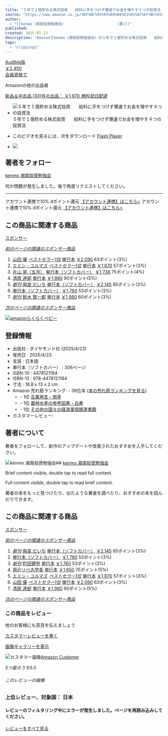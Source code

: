 ```yaml
---
title: "５年で１億貯める株式投資　　給料に手をつけず爆速でお金を増やす４つの投資法 | kenmo（湘南投資勉強会） |本 | 通販 | Amazon"
source: "https://www.amazon.co.jp/%EF%BC%95%E5%B9%B4%E3%81%A7%EF%BC%91%E5%84%84%E8%B2%AF%E3%82%81%E3%82%8B%E6%A0%AA%E5%BC%8F%E6%8A%95%E8%B3%87-%E7%B5%A6%E6%96%99%E3%81%AB%E6%89%8B%E3%82%92%E3%81%A4%E3%81%91%E3%81%9A%E7%88%86%E9%80%9F%E3%81%A7%E3%81%8A%E9%87%91%E3%82%92%E5%A2%97%E3%82%84%E3%81%99%EF%BC%94%E3%81%A4%E3%81%AE%E6%8A%95%E8%B3%87%E6%B3%95-kenmo%EF%BC%88%E6%B9%98%E5%8D%97%E6%8A%95%E8%B3%87%E5%8B%89%E5%BC%B7%E4%BC%9A%EF%BC%89/dp/4478121184/ref=pd_bxgy_d_sccl_1/356-1440426-0189660?pd_rd_w=IChUy&content-id=amzn1.sym.dee070b1-16ee-44ca-b1c2-031bd9c55b61&pf_rd_p=dee070b1-16ee-44ca-b1c2-031bd9c55b61&pf_rd_r=2DKNQ06FE2BTYHAKVJR3&pd_rd_wg=BirCO&pd_rd_r=5ebd4c80-b3eb-4a33-8a75-75ee806dc1bf&pd_rd_i=4478121184&psc=1"
author:
  - "[[kenmo（湘南投資勉強会）            			(著)]]"
published:
created: 2025-07-23
description: "Amazonでkenmo（湘南投資勉強会）の５年で１億貯める株式投資　　給料に手をつけず爆速でお金を増やす４つの投資法。アマゾンならポイント還元本が多数。kenmo（湘南投資勉強会）作品ほか、お急ぎ便対象商品は当日お届けも可能。また５年で１億貯める株式投資　　給料に手をつけず爆速でお金を増やす４つの投資法もアマゾン配送商品なら通常配送無料。"
tags:
  - "clippings"
---
```

[Audible版  
￥2,450  
会員資格で](https://www.amazon.co.jp/Audible-%EF%BC%95%E5%B9%B4%E3%81%A7%EF%BC%91%E5%84%84%E8%B2%AF%E3%82%81%E3%82%8B%E6%A0%AA%E5%BC%8F%E6%8A%95%E8%B3%87-%E7%B5%A6%E6%96%99%E3%81%AB%E6%89%8B%E3%82%92%E3%81%A4%E3%81%91%E3%81%9A%E7%88%86%E9%80%9F%E3%81%A7%E3%81%8A%E9%87%91%E3%82%92%E5%A2%97%E3%82%84%E3%81%99%EF%BC%94%E3%81%A4%E3%81%AE%E6%8A%95%E8%B3%87%E6%B3%95/dp/B0FBH9LWSK/ref=tmm_aud_swatch_0)

Amazonの他の出品者

[新品＆中古品 (30)件の出品： ￥1,870 *無料翌日配達*](https://www.amazon.co.jp/gp/offer-listing/4478121184/ref=dp_olp_ALL_mbc?ie=UTF8&condition=ALL)

- ![５年で１億貯める株式投資　　給料に手をつけず爆速でお金を増やす４つの投資法](https://m.media-amazon.com/images/I/81u5Yc2l2ZL._SY522_.jpg)
	５年で１億貯める株式投資　　給料に手をつけず爆速でお金を増やす４つの投資法
- このビデオを見るには、次をダウンロード [Flash Player](https://get.adobe.com/flashplayer)

- ![](https://m.media-amazon.com/images/I/61MK6W4AaXL._SX38_SY50_CR,0,0,38,50_.jpg)

## 著者をフォロー

[kenmo 湘南投資勉強会](https://www.amazon.co.jp/kenmo-%E6%B9%98%E5%8D%97%E6%8A%95%E8%B3%87%E5%8B%89%E5%BC%B7%E4%BC%9A/e/B0F6SZWGGQ/ref=aufs_dp_fta_an_dsk)

何か問題が発生しました。後で再度リクエストしてください。

---

アカウント連携で10% dポイント還元 [【アカウント連携】はこちら>](https://www.amazon.co.jp/b/?node=205738805051&ref=jp_d_bbrlp_dpbadge_alwo&source=dp_cxcw) アカウント連携で10% dポイント還元 [【アカウント連携】はこちら>](https://www.amazon.co.jp/b/?node=205738805051&ref=jp_d_bbrlp_dpbadge_alwo&source=dp_cxcw)

## この商品に関連する商品

[スポンサー](https://www.amazon.co.jp/%EF%BC%95%E5%B9%B4%E3%81%A7%EF%BC%91%E5%84%84%E8%B2%AF%E3%82%81%E3%82%8B%E6%A0%AA%E5%BC%8F%E6%8A%95%E8%B3%87-%E7%B5%A6%E6%96%99%E3%81%AB%E6%89%8B%E3%82%92%E3%81%A4%E3%81%91%E3%81%9A%E7%88%86%E9%80%9F%E3%81%A7%E3%81%8A%E9%87%91%E3%82%92%E5%A2%97%E3%82%84%E3%81%99%EF%BC%94%E3%81%A4%E3%81%AE%E6%8A%95%E8%B3%87%E6%B3%95-kenmo%EF%BC%88%E6%B9%98%E5%8D%97%E6%8A%95%E8%B3%87%E5%8B%89%E5%BC%B7%E4%BC%9A%EF%BC%89/dp/4478121184/ref=pd_bxgy_d_sccl_1/?pd_rd_w=IChUy&content-id=amzn1.sym.dee070b1-16ee-44ca-b1c2-031bd9c55b61&pf_rd_p=dee070b1-16ee-44ca-b1c2-031bd9c55b61&pf_rd_r=2DKNQ06FE2BTYHAKVJR3&pd_rd_wg=BirCO&pd_rd_r=5ebd4c80-b3eb-4a33-8a75-75ee806dc1bf&pd_rd_i=4478121184&psc=1#sp_detail_feedbackForm)

[*前のページの関連のスポンサー商品*](https://www.amazon.co.jp/%EF%BC%95%E5%B9%B4%E3%81%A7%EF%BC%91%E5%84%84%E8%B2%AF%E3%82%81%E3%82%8B%E6%A0%AA%E5%BC%8F%E6%8A%95%E8%B3%87-%E7%B5%A6%E6%96%99%E3%81%AB%E6%89%8B%E3%82%92%E3%81%A4%E3%81%91%E3%81%9A%E7%88%86%E9%80%9F%E3%81%A7%E3%81%8A%E9%87%91%E3%82%92%E5%A2%97%E3%82%84%E3%81%99%EF%BC%94%E3%81%A4%E3%81%AE%E6%8A%95%E8%B3%87%E6%B3%95-kenmo%EF%BC%88%E6%B9%98%E5%8D%97%E6%8A%95%E8%B3%87%E5%8B%89%E5%BC%B7%E4%BC%9A%EF%BC%89/dp/4478121184/ref=pd_bxgy_d_sccl_1/?pd_rd_w=IChUy&content-id=amzn1.sym.dee070b1-16ee-44ca-b1c2-031bd9c55b61&pf_rd_p=dee070b1-16ee-44ca-b1c2-031bd9c55b61&pf_rd_r=2DKNQ06FE2BTYHAKVJR3&pd_rd_wg=BirCO&pd_rd_r=5ebd4c80-b3eb-4a33-8a75-75ee806dc1bf&pd_rd_i=4478121184&psc=1#)

1. [山田 優](https://www.amazon.co.jp/sspa/click?ie=UTF8&spc=MToyMDgwNDk4OTEyODMxMzc3OjE3NTMyNzQ2NzQ6c3BfZGV0YWlsOjMwMDA5MDk4NjQzNjM2Mjo6Ojo&url=%2Fdp%2F4757442211%2Fref%3Dsspa_dk_detail_0%3Fpsc%3D1%26pd_rd_i%3D4757442211%26pd_rd_w%3D7JFG7%26content-id%3Damzn1.sym.f293be60-50b7-49bc-95e8-931faf86ed1e%26pf_rd_p%3Df293be60-50b7-49bc-95e8-931faf86ed1e%26pf_rd_r%3D80G0WZV252BQRJYGFXW8%26pd_rd_wg%3Dox9Js%26pd_rd_r%3Db7190e3c-b1fd-4e21-b9da-a6570694affb%26sp_csd%3Dd2lkZ2V0TmFtZT1zcF9kZXRhaWw)
	[*ベストセラー1位*](https://www.amazon.co.jp/sspa/click?ie=UTF8&spc=MToyMDgwNDk4OTEyODMxMzc3OjE3NTMyNzQ2NzQ6c3BfZGV0YWlsOjMwMDA5MDk4NjQzNjM2Mjo6Ojo&url=%2Fdp%2F4757442211%2Fref%3Dsspa_dk_detail_0%3Fpsc%3D1%26pd_rd_i%3D4757442211%26pd_rd_w%3D7JFG7%26content-id%3Damzn1.sym.f293be60-50b7-49bc-95e8-931faf86ed1e%26pf_rd_p%3Df293be60-50b7-49bc-95e8-931faf86ed1e%26pf_rd_r%3D80G0WZV252BQRJYGFXW8%26pd_rd_wg%3Dox9Js%26pd_rd_r%3Db7190e3c-b1fd-4e21-b9da-a6570694affb%26sp_csd%3Dd2lkZ2V0TmFtZT1zcF9kZXRhaWw)
	[単行本](https://www.amazon.co.jp/sspa/click?ie=UTF8&spc=MToyMDgwNDk4OTEyODMxMzc3OjE3NTMyNzQ2NzQ6c3BfZGV0YWlsOjMwMDA5MDk4NjQzNjM2Mjo6Ojo&url=%2Fdp%2F4757442211%2Fref%3Dsspa_dk_detail_0%3Fpsc%3D1%26pd_rd_i%3D4757442211%26pd_rd_w%3D7JFG7%26content-id%3Damzn1.sym.f293be60-50b7-49bc-95e8-931faf86ed1e%26pf_rd_p%3Df293be60-50b7-49bc-95e8-931faf86ed1e%26pf_rd_r%3D80G0WZV252BQRJYGFXW8%26pd_rd_wg%3Dox9Js%26pd_rd_r%3Db7190e3c-b1fd-4e21-b9da-a6570694affb%26sp_csd%3Dd2lkZ2V0TmFtZT1zcF9kZXRhaWw)
	[￥2,090](https://www.amazon.co.jp/sspa/click?ie=UTF8&spc=MToyMDgwNDk4OTEyODMxMzc3OjE3NTMyNzQ2NzQ6c3BfZGV0YWlsOjMwMDA5MDk4NjQzNjM2Mjo6Ojo&url=%2Fdp%2F4757442211%2Fref%3Dsspa_dk_detail_0%3Fpsc%3D1%26pd_rd_i%3D4757442211%26pd_rd_w%3D7JFG7%26content-id%3Damzn1.sym.f293be60-50b7-49bc-95e8-931faf86ed1e%26pf_rd_p%3Df293be60-50b7-49bc-95e8-931faf86ed1e%26pf_rd_r%3D80G0WZV252BQRJYGFXW8%26pd_rd_wg%3Dox9Js%26pd_rd_r%3Db7190e3c-b1fd-4e21-b9da-a6570694affb%26sp_csd%3Dd2lkZ2V0TmFtZT1zcF9kZXRhaWw)
	63ポイント(3%)
2. [エミン・ユルマズ](https://www.amazon.co.jp/sspa/click?ie=UTF8&spc=MToyMDgwNDk4OTEyODMxMzc3OjE3NTMyNzQ2NzQ6c3BfZGV0YWlsOjMwMDA3NjU5NDk1MDQ2Mjo6Ojo&url=%2Fdp%2F4492733760%2Fref%3Dsspa_dk_detail_1%3Fpsc%3D1%26pd_rd_i%3D4492733760%26pd_rd_w%3D7JFG7%26content-id%3Damzn1.sym.f293be60-50b7-49bc-95e8-931faf86ed1e%26pf_rd_p%3Df293be60-50b7-49bc-95e8-931faf86ed1e%26pf_rd_r%3D80G0WZV252BQRJYGFXW8%26pd_rd_wg%3Dox9Js%26pd_rd_r%3Db7190e3c-b1fd-4e21-b9da-a6570694affb%26sp_csd%3Dd2lkZ2V0TmFtZT1zcF9kZXRhaWw)
	[*ベストセラー1位*](https://www.amazon.co.jp/sspa/click?ie=UTF8&spc=MToyMDgwNDk4OTEyODMxMzc3OjE3NTMyNzQ2NzQ6c3BfZGV0YWlsOjMwMDA3NjU5NDk1MDQ2Mjo6Ojo&url=%2Fdp%2F4492733760%2Fref%3Dsspa_dk_detail_1%3Fpsc%3D1%26pd_rd_i%3D4492733760%26pd_rd_w%3D7JFG7%26content-id%3Damzn1.sym.f293be60-50b7-49bc-95e8-931faf86ed1e%26pf_rd_p%3Df293be60-50b7-49bc-95e8-931faf86ed1e%26pf_rd_r%3D80G0WZV252BQRJYGFXW8%26pd_rd_wg%3Dox9Js%26pd_rd_r%3Db7190e3c-b1fd-4e21-b9da-a6570694affb%26sp_csd%3Dd2lkZ2V0TmFtZT1zcF9kZXRhaWw)
	[単行本](https://www.amazon.co.jp/sspa/click?ie=UTF8&spc=MToyMDgwNDk4OTEyODMxMzc3OjE3NTMyNzQ2NzQ6c3BfZGV0YWlsOjMwMDA3NjU5NDk1MDQ2Mjo6Ojo&url=%2Fdp%2F4492733760%2Fref%3Dsspa_dk_detail_1%3Fpsc%3D1%26pd_rd_i%3D4492733760%26pd_rd_w%3D7JFG7%26content-id%3Damzn1.sym.f293be60-50b7-49bc-95e8-931faf86ed1e%26pf_rd_p%3Df293be60-50b7-49bc-95e8-931faf86ed1e%26pf_rd_r%3D80G0WZV252BQRJYGFXW8%26pd_rd_wg%3Dox9Js%26pd_rd_r%3Db7190e3c-b1fd-4e21-b9da-a6570694affb%26sp_csd%3Dd2lkZ2V0TmFtZT1zcF9kZXRhaWw)
	[￥1,870](https://www.amazon.co.jp/sspa/click?ie=UTF8&spc=MToyMDgwNDk4OTEyODMxMzc3OjE3NTMyNzQ2NzQ6c3BfZGV0YWlsOjMwMDA3NjU5NDk1MDQ2Mjo6Ojo&url=%2Fdp%2F4492733760%2Fref%3Dsspa_dk_detail_1%3Fpsc%3D1%26pd_rd_i%3D4492733760%26pd_rd_w%3D7JFG7%26content-id%3Damzn1.sym.f293be60-50b7-49bc-95e8-931faf86ed1e%26pf_rd_p%3Df293be60-50b7-49bc-95e8-931faf86ed1e%26pf_rd_r%3D80G0WZV252BQRJYGFXW8%26pd_rd_wg%3Dox9Js%26pd_rd_r%3Db7190e3c-b1fd-4e21-b9da-a6570694affb%26sp_csd%3Dd2lkZ2V0TmFtZT1zcF9kZXRhaWw)
	57ポイント(3%)
3. [片山 晃（五月）](https://www.amazon.co.jp/sspa/click?ie=UTF8&spc=MToyMDgwNDk4OTEyODMxMzc3OjE3NTMyNzQ2NzQ6c3BfZGV0YWlsOjMwMDAyMzM1NzA0NDY2Mjo6Ojo&url=%2Fdp%2F4295409219%2Fref%3Dsspa_dk_detail_2%3Fpsc%3D1%26pd_rd_i%3D4295409219%26pd_rd_w%3D7JFG7%26content-id%3Damzn1.sym.f293be60-50b7-49bc-95e8-931faf86ed1e%26pf_rd_p%3Df293be60-50b7-49bc-95e8-931faf86ed1e%26pf_rd_r%3D80G0WZV252BQRJYGFXW8%26pd_rd_wg%3Dox9Js%26pd_rd_r%3Db7190e3c-b1fd-4e21-b9da-a6570694affb%26sp_csd%3Dd2lkZ2V0TmFtZT1zcF9kZXRhaWw)
	[単行本（ソフトカバー）](https://www.amazon.co.jp/sspa/click?ie=UTF8&spc=MToyMDgwNDk4OTEyODMxMzc3OjE3NTMyNzQ2NzQ6c3BfZGV0YWlsOjMwMDAyMzM1NzA0NDY2Mjo6Ojo&url=%2Fdp%2F4295409219%2Fref%3Dsspa_dk_detail_2%3Fpsc%3D1%26pd_rd_i%3D4295409219%26pd_rd_w%3D7JFG7%26content-id%3Damzn1.sym.f293be60-50b7-49bc-95e8-931faf86ed1e%26pf_rd_p%3Df293be60-50b7-49bc-95e8-931faf86ed1e%26pf_rd_r%3D80G0WZV252BQRJYGFXW8%26pd_rd_wg%3Dox9Js%26pd_rd_r%3Db7190e3c-b1fd-4e21-b9da-a6570694affb%26sp_csd%3Dd2lkZ2V0TmFtZT1zcF9kZXRhaWw)
	[￥1,738](https://www.amazon.co.jp/sspa/click?ie=UTF8&spc=MToyMDgwNDk4OTEyODMxMzc3OjE3NTMyNzQ2NzQ6c3BfZGV0YWlsOjMwMDAyMzM1NzA0NDY2Mjo6Ojo&url=%2Fdp%2F4295409219%2Fref%3Dsspa_dk_detail_2%3Fpsc%3D1%26pd_rd_i%3D4295409219%26pd_rd_w%3D7JFG7%26content-id%3Damzn1.sym.f293be60-50b7-49bc-95e8-931faf86ed1e%26pf_rd_p%3Df293be60-50b7-49bc-95e8-931faf86ed1e%26pf_rd_r%3D80G0WZV252BQRJYGFXW8%26pd_rd_wg%3Dox9Js%26pd_rd_r%3Db7190e3c-b1fd-4e21-b9da-a6570694affb%26sp_csd%3Dd2lkZ2V0TmFtZT1zcF9kZXRhaWw)
	75ポイント(4%)
4. [清原 達郎](https://www.amazon.co.jp/sspa/click?ie=UTF8&spc=MToyMDgwNDk4OTEyODMxMzc3OjE3NTMyNzQ2NzQ6c3BfZGV0YWlsOjMwMDEwNDc3NzEyODg2Mjo6Ojo&url=%2Fdp%2F4065350352%2Fref%3Dsspa_dk_detail_3%3Fpsc%3D1%26pd_rd_i%3D4065350352%26pd_rd_w%3D7JFG7%26content-id%3Damzn1.sym.f293be60-50b7-49bc-95e8-931faf86ed1e%26pf_rd_p%3Df293be60-50b7-49bc-95e8-931faf86ed1e%26pf_rd_r%3D80G0WZV252BQRJYGFXW8%26pd_rd_wg%3Dox9Js%26pd_rd_r%3Db7190e3c-b1fd-4e21-b9da-a6570694affb%26sp_csd%3Dd2lkZ2V0TmFtZT1zcF9kZXRhaWw)
	[単行本](https://www.amazon.co.jp/sspa/click?ie=UTF8&spc=MToyMDgwNDk4OTEyODMxMzc3OjE3NTMyNzQ2NzQ6c3BfZGV0YWlsOjMwMDEwNDc3NzEyODg2Mjo6Ojo&url=%2Fdp%2F4065350352%2Fref%3Dsspa_dk_detail_3%3Fpsc%3D1%26pd_rd_i%3D4065350352%26pd_rd_w%3D7JFG7%26content-id%3Damzn1.sym.f293be60-50b7-49bc-95e8-931faf86ed1e%26pf_rd_p%3Df293be60-50b7-49bc-95e8-931faf86ed1e%26pf_rd_r%3D80G0WZV252BQRJYGFXW8%26pd_rd_wg%3Dox9Js%26pd_rd_r%3Db7190e3c-b1fd-4e21-b9da-a6570694affb%26sp_csd%3Dd2lkZ2V0TmFtZT1zcF9kZXRhaWw)
	[￥1,980](https://www.amazon.co.jp/sspa/click?ie=UTF8&spc=MToyMDgwNDk4OTEyODMxMzc3OjE3NTMyNzQ2NzQ6c3BfZGV0YWlsOjMwMDEwNDc3NzEyODg2Mjo6Ojo&url=%2Fdp%2F4065350352%2Fref%3Dsspa_dk_detail_3%3Fpsc%3D1%26pd_rd_i%3D4065350352%26pd_rd_w%3D7JFG7%26content-id%3Damzn1.sym.f293be60-50b7-49bc-95e8-931faf86ed1e%26pf_rd_p%3Df293be60-50b7-49bc-95e8-931faf86ed1e%26pf_rd_r%3D80G0WZV252BQRJYGFXW8%26pd_rd_wg%3Dox9Js%26pd_rd_r%3Db7190e3c-b1fd-4e21-b9da-a6570694affb%26sp_csd%3Dd2lkZ2V0TmFtZT1zcF9kZXRhaWw)
	90ポイント(5%)
5. [*新刊*](https://www.amazon.co.jp/sspa/click?ie=UTF8&spc=MToyMDgwNDk4OTEyODMxMzc3OjE3NTMyNzQ2NzQ6c3BfZGV0YWlsOjMwMDExMDEzODg4NzQ2Mjo6Ojo&url=%2Fdp%2F4756924034%2Fref%3Dsspa_dk_detail_4%3Fpsc%3D1%26pd_rd_i%3D4756924034%26pd_rd_w%3D7JFG7%26content-id%3Damzn1.sym.f293be60-50b7-49bc-95e8-931faf86ed1e%26pf_rd_p%3Df293be60-50b7-49bc-95e8-931faf86ed1e%26pf_rd_r%3D80G0WZV252BQRJYGFXW8%26pd_rd_wg%3Dox9Js%26pd_rd_r%3Db7190e3c-b1fd-4e21-b9da-a6570694affb%26sp_csd%3Dd2lkZ2V0TmFtZT1zcF9kZXRhaWw)
	[與良 だいち](https://www.amazon.co.jp/sspa/click?ie=UTF8&spc=MToyMDgwNDk4OTEyODMxMzc3OjE3NTMyNzQ2NzQ6c3BfZGV0YWlsOjMwMDExMDEzODg4NzQ2Mjo6Ojo&url=%2Fdp%2F4756924034%2Fref%3Dsspa_dk_detail_4%3Fpsc%3D1%26pd_rd_i%3D4756924034%26pd_rd_w%3D7JFG7%26content-id%3Damzn1.sym.f293be60-50b7-49bc-95e8-931faf86ed1e%26pf_rd_p%3Df293be60-50b7-49bc-95e8-931faf86ed1e%26pf_rd_r%3D80G0WZV252BQRJYGFXW8%26pd_rd_wg%3Dox9Js%26pd_rd_r%3Db7190e3c-b1fd-4e21-b9da-a6570694affb%26sp_csd%3Dd2lkZ2V0TmFtZT1zcF9kZXRhaWw)
	[単行本（ソフトカバー）](https://www.amazon.co.jp/sspa/click?ie=UTF8&spc=MToyMDgwNDk4OTEyODMxMzc3OjE3NTMyNzQ2NzQ6c3BfZGV0YWlsOjMwMDExMDEzODg4NzQ2Mjo6Ojo&url=%2Fdp%2F4756924034%2Fref%3Dsspa_dk_detail_4%3Fpsc%3D1%26pd_rd_i%3D4756924034%26pd_rd_w%3D7JFG7%26content-id%3Damzn1.sym.f293be60-50b7-49bc-95e8-931faf86ed1e%26pf_rd_p%3Df293be60-50b7-49bc-95e8-931faf86ed1e%26pf_rd_r%3D80G0WZV252BQRJYGFXW8%26pd_rd_wg%3Dox9Js%26pd_rd_r%3Db7190e3c-b1fd-4e21-b9da-a6570694affb%26sp_csd%3Dd2lkZ2V0TmFtZT1zcF9kZXRhaWw)
	[￥2,145](https://www.amazon.co.jp/sspa/click?ie=UTF8&spc=MToyMDgwNDk4OTEyODMxMzc3OjE3NTMyNzQ2NzQ6c3BfZGV0YWlsOjMwMDExMDEzODg4NzQ2Mjo6Ojo&url=%2Fdp%2F4756924034%2Fref%3Dsspa_dk_detail_4%3Fpsc%3D1%26pd_rd_i%3D4756924034%26pd_rd_w%3D7JFG7%26content-id%3Damzn1.sym.f293be60-50b7-49bc-95e8-931faf86ed1e%26pf_rd_p%3Df293be60-50b7-49bc-95e8-931faf86ed1e%26pf_rd_r%3D80G0WZV252BQRJYGFXW8%26pd_rd_wg%3Dox9Js%26pd_rd_r%3Db7190e3c-b1fd-4e21-b9da-a6570694affb%26sp_csd%3Dd2lkZ2V0TmFtZT1zcF9kZXRhaWw)
	65ポイント(3%)
6. [単行本（ソフトカバー）](https://www.amazon.co.jp/sspa/click?ie=UTF8&spc=MToyMDgwNDk4OTEyODMxMzc3OjE3NTMyNzQ2NzQ6c3BfZGV0YWlsOjMwMDA2NTU5NDA1ODI2Mjo6Ojo&url=%2Fdp%2F4479798102%2Fref%3Dsspa_dk_detail_5%3Fpsc%3D1%26pd_rd_i%3D4479798102%26pd_rd_w%3D7JFG7%26content-id%3Damzn1.sym.f293be60-50b7-49bc-95e8-931faf86ed1e%26pf_rd_p%3Df293be60-50b7-49bc-95e8-931faf86ed1e%26pf_rd_r%3D80G0WZV252BQRJYGFXW8%26pd_rd_wg%3Dox9Js%26pd_rd_r%3Db7190e3c-b1fd-4e21-b9da-a6570694affb%26sp_csd%3Dd2lkZ2V0TmFtZT1zcF9kZXRhaWw)
	[￥1,760](https://www.amazon.co.jp/sspa/click?ie=UTF8&spc=MToyMDgwNDk4OTEyODMxMzc3OjE3NTMyNzQ2NzQ6c3BfZGV0YWlsOjMwMDA2NTU5NDA1ODI2Mjo6Ojo&url=%2Fdp%2F4479798102%2Fref%3Dsspa_dk_detail_5%3Fpsc%3D1%26pd_rd_i%3D4479798102%26pd_rd_w%3D7JFG7%26content-id%3Damzn1.sym.f293be60-50b7-49bc-95e8-931faf86ed1e%26pf_rd_p%3Df293be60-50b7-49bc-95e8-931faf86ed1e%26pf_rd_r%3D80G0WZV252BQRJYGFXW8%26pd_rd_wg%3Dox9Js%26pd_rd_r%3Db7190e3c-b1fd-4e21-b9da-a6570694affb%26sp_csd%3Dd2lkZ2V0TmFtZT1zcF9kZXRhaWw)
	53ポイント(3%)
7. [*新刊*](https://www.amazon.co.jp/sspa/click?ie=UTF8&spc=MToyMDgwNDk4OTEyODMxMzc3OjE3NTMyNzQ2NzQ6c3BfZGV0YWlsOjMwMDEwMTY0NzEyMzg2Mjo6Ojo&url=%2Fdp%2F4023324531%2Fref%3Dsspa_dk_detail_6%3Fpsc%3D1%26pd_rd_i%3D4023324531%26pd_rd_w%3D7JFG7%26content-id%3Damzn1.sym.f293be60-50b7-49bc-95e8-931faf86ed1e%26pf_rd_p%3Df293be60-50b7-49bc-95e8-931faf86ed1e%26pf_rd_r%3D80G0WZV252BQRJYGFXW8%26pd_rd_wg%3Dox9Js%26pd_rd_r%3Db7190e3c-b1fd-4e21-b9da-a6570694affb%26sp_csd%3Dd2lkZ2V0TmFtZT1zcF9kZXRhaWw)
	[鈴木 賢一郎](https://www.amazon.co.jp/sspa/click?ie=UTF8&spc=MToyMDgwNDk4OTEyODMxMzc3OjE3NTMyNzQ2NzQ6c3BfZGV0YWlsOjMwMDEwMTY0NzEyMzg2Mjo6Ojo&url=%2Fdp%2F4023324531%2Fref%3Dsspa_dk_detail_6%3Fpsc%3D1%26pd_rd_i%3D4023324531%26pd_rd_w%3D7JFG7%26content-id%3Damzn1.sym.f293be60-50b7-49bc-95e8-931faf86ed1e%26pf_rd_p%3Df293be60-50b7-49bc-95e8-931faf86ed1e%26pf_rd_r%3D80G0WZV252BQRJYGFXW8%26pd_rd_wg%3Dox9Js%26pd_rd_r%3Db7190e3c-b1fd-4e21-b9da-a6570694affb%26sp_csd%3Dd2lkZ2V0TmFtZT1zcF9kZXRhaWw)
	[単行本](https://www.amazon.co.jp/sspa/click?ie=UTF8&spc=MToyMDgwNDk4OTEyODMxMzc3OjE3NTMyNzQ2NzQ6c3BfZGV0YWlsOjMwMDEwMTY0NzEyMzg2Mjo6Ojo&url=%2Fdp%2F4023324531%2Fref%3Dsspa_dk_detail_6%3Fpsc%3D1%26pd_rd_i%3D4023324531%26pd_rd_w%3D7JFG7%26content-id%3Damzn1.sym.f293be60-50b7-49bc-95e8-931faf86ed1e%26pf_rd_p%3Df293be60-50b7-49bc-95e8-931faf86ed1e%26pf_rd_r%3D80G0WZV252BQRJYGFXW8%26pd_rd_wg%3Dox9Js%26pd_rd_r%3Db7190e3c-b1fd-4e21-b9da-a6570694affb%26sp_csd%3Dd2lkZ2V0TmFtZT1zcF9kZXRhaWw)
	[￥1,980](https://www.amazon.co.jp/sspa/click?ie=UTF8&spc=MToyMDgwNDk4OTEyODMxMzc3OjE3NTMyNzQ2NzQ6c3BfZGV0YWlsOjMwMDEwMTY0NzEyMzg2Mjo6Ojo&url=%2Fdp%2F4023324531%2Fref%3Dsspa_dk_detail_6%3Fpsc%3D1%26pd_rd_i%3D4023324531%26pd_rd_w%3D7JFG7%26content-id%3Damzn1.sym.f293be60-50b7-49bc-95e8-931faf86ed1e%26pf_rd_p%3Df293be60-50b7-49bc-95e8-931faf86ed1e%26pf_rd_r%3D80G0WZV252BQRJYGFXW8%26pd_rd_wg%3Dox9Js%26pd_rd_r%3Db7190e3c-b1fd-4e21-b9da-a6570694affb%26sp_csd%3Dd2lkZ2V0TmFtZT1zcF9kZXRhaWw)
	60ポイント(3%)

[*次のページの関連のスポンサー商品*](https://www.amazon.co.jp/%EF%BC%95%E5%B9%B4%E3%81%A7%EF%BC%91%E5%84%84%E8%B2%AF%E3%82%81%E3%82%8B%E6%A0%AA%E5%BC%8F%E6%8A%95%E8%B3%87-%E7%B5%A6%E6%96%99%E3%81%AB%E6%89%8B%E3%82%92%E3%81%A4%E3%81%91%E3%81%9A%E7%88%86%E9%80%9F%E3%81%A7%E3%81%8A%E9%87%91%E3%82%92%E5%A2%97%E3%82%84%E3%81%99%EF%BC%94%E3%81%A4%E3%81%AE%E6%8A%95%E8%B3%87%E6%B3%95-kenmo%EF%BC%88%E6%B9%98%E5%8D%97%E6%8A%95%E8%B3%87%E5%8B%89%E5%BC%B7%E4%BC%9A%EF%BC%89/dp/4478121184/ref=pd_bxgy_d_sccl_1/?pd_rd_w=IChUy&content-id=amzn1.sym.dee070b1-16ee-44ca-b1c2-031bd9c55b61&pf_rd_p=dee070b1-16ee-44ca-b1c2-031bd9c55b61&pf_rd_r=2DKNQ06FE2BTYHAKVJR3&pd_rd_wg=BirCO&pd_rd_r=5ebd4c80-b3eb-4a33-8a75-75ee806dc1bf&pd_rd_i=4478121184&psc=1#)

[![amazonらくらくベビー](https://m.media-amazon.com/images/G/09/baby/registry/XCM_Manual_ORIGIN_1579536_3154432_5623350_1300x90_2X_ja_JP.jpg)](https://www.amazon.co.jp/baby-reg/?_encoding=UTF8&ref_=cct_cg_brdpacq_1a1&pf_rd_p=72bb0a8e-b107-428a-88bd-b8146910793e&pf_rd_r=80G0WZV252BQRJYGFXW8)

## 登録情報

- 出版社 : ダイヤモンド社 (2025/4/23)
- 発売日 : 2025/4/23
- 言語 : 日本語
- 単行本（ソフトカバー） : 306ページ
- ISBN-10 : 4478121184
- ISBN-13 : 978-4478121184
- 寸法 : 18.8 x 13 x 2 cm
- Amazon 売れ筋ランキング: \- 38位本 ([本の売れ筋ランキングを見る](https://www.amazon.co.jp/gp/bestsellers/books/ref=pd_zg_ts_books))
	- \- 1位 [企業再生・倒産](https://www.amazon.co.jp/gp/bestsellers/books/1115276/ref=pd_zg_hrsr_books)
	- \- 1位 [農林水産の参考図書・白書](https://www.amazon.co.jp/gp/bestsellers/books/505308/ref=pd_zg_hrsr_books)
	- \- 1位 [その他の国々の経済事情関連書籍](https://www.amazon.co.jp/gp/bestsellers/books/505234/ref=pd_zg_hrsr_books)
- カスタマーレビュー:

## 著者について

著者をフォローして、新作のアップデートや改善されたおすすめを入手してください。

![kenmo 湘南投資勉強会](https://m.media-amazon.com/images/I/01Kv-W2ysOL._SY600_.png)## [kenmo 湘南投資勉強会](https://www.amazon.co.jp/kenmo-%E6%B9%98%E5%8D%97%E6%8A%95%E8%B3%87%E5%8B%89%E5%BC%B7%E4%BC%9A/e/B0F6SZWGGQ/ref=aufs_dp_mata_dsk)

Brief content visible, double tap to read full content.

Full content visible, double tap to read brief content.

著者の本をもっと見つけたり、似たような著者を調べたり、おすすめの本を読んだりできます。

## この商品に関連する商品

[スポンサー](https://www.amazon.co.jp/%EF%BC%95%E5%B9%B4%E3%81%A7%EF%BC%91%E5%84%84%E8%B2%AF%E3%82%81%E3%82%8B%E6%A0%AA%E5%BC%8F%E6%8A%95%E8%B3%87-%E7%B5%A6%E6%96%99%E3%81%AB%E6%89%8B%E3%82%92%E3%81%A4%E3%81%91%E3%81%9A%E7%88%86%E9%80%9F%E3%81%A7%E3%81%8A%E9%87%91%E3%82%92%E5%A2%97%E3%82%84%E3%81%99%EF%BC%94%E3%81%A4%E3%81%AE%E6%8A%95%E8%B3%87%E6%B3%95-kenmo%EF%BC%88%E6%B9%98%E5%8D%97%E6%8A%95%E8%B3%87%E5%8B%89%E5%BC%B7%E4%BC%9A%EF%BC%89/dp/4478121184/ref=pd_bxgy_d_sccl_1/?pd_rd_w=IChUy&content-id=amzn1.sym.dee070b1-16ee-44ca-b1c2-031bd9c55b61&pf_rd_p=dee070b1-16ee-44ca-b1c2-031bd9c55b61&pf_rd_r=2DKNQ06FE2BTYHAKVJR3&pd_rd_wg=BirCO&pd_rd_r=5ebd4c80-b3eb-4a33-8a75-75ee806dc1bf&pd_rd_i=4478121184&psc=1#sp_detail2_feedbackForm)

[*前のページの関連のスポンサー商品*](https://www.amazon.co.jp/%EF%BC%95%E5%B9%B4%E3%81%A7%EF%BC%91%E5%84%84%E8%B2%AF%E3%82%81%E3%82%8B%E6%A0%AA%E5%BC%8F%E6%8A%95%E8%B3%87-%E7%B5%A6%E6%96%99%E3%81%AB%E6%89%8B%E3%82%92%E3%81%A4%E3%81%91%E3%81%9A%E7%88%86%E9%80%9F%E3%81%A7%E3%81%8A%E9%87%91%E3%82%92%E5%A2%97%E3%82%84%E3%81%99%EF%BC%94%E3%81%A4%E3%81%AE%E6%8A%95%E8%B3%87%E6%B3%95-kenmo%EF%BC%88%E6%B9%98%E5%8D%97%E6%8A%95%E8%B3%87%E5%8B%89%E5%BC%B7%E4%BC%9A%EF%BC%89/dp/4478121184/ref=pd_bxgy_d_sccl_1/?pd_rd_w=IChUy&content-id=amzn1.sym.dee070b1-16ee-44ca-b1c2-031bd9c55b61&pf_rd_p=dee070b1-16ee-44ca-b1c2-031bd9c55b61&pf_rd_r=2DKNQ06FE2BTYHAKVJR3&pd_rd_wg=BirCO&pd_rd_r=5ebd4c80-b3eb-4a33-8a75-75ee806dc1bf&pd_rd_i=4478121184&psc=1#)

1. [*新刊*](https://www.amazon.co.jp/sspa/click?ie=UTF8&spc=MToyNzczNTIwMDUyOTczMTkxOjE3NTMyNzQ2NzQ6c3BfZGV0YWlsMjozMDAxMTAxMzg4ODc0NjI6Ojo6&url=%2Fdp%2F4756924034%2Fref%3Dsspa_dk_detail_0%3Fpsc%3D1%26pd_rd_i%3D4756924034%26pd_rd_w%3DiC5TI%26content-id%3Damzn1.sym.4519c587-1a66-4b67-a87f-559231103a05%26pf_rd_p%3D4519c587-1a66-4b67-a87f-559231103a05%26pf_rd_r%3D80G0WZV252BQRJYGFXW8%26pd_rd_wg%3Dox9Js%26pd_rd_r%3Db7190e3c-b1fd-4e21-b9da-a6570694affb%26sp_csd%3Dd2lkZ2V0TmFtZT1zcF9kZXRhaWwy)
	[與良 だいち](https://www.amazon.co.jp/sspa/click?ie=UTF8&spc=MToyNzczNTIwMDUyOTczMTkxOjE3NTMyNzQ2NzQ6c3BfZGV0YWlsMjozMDAxMTAxMzg4ODc0NjI6Ojo6&url=%2Fdp%2F4756924034%2Fref%3Dsspa_dk_detail_0%3Fpsc%3D1%26pd_rd_i%3D4756924034%26pd_rd_w%3DiC5TI%26content-id%3Damzn1.sym.4519c587-1a66-4b67-a87f-559231103a05%26pf_rd_p%3D4519c587-1a66-4b67-a87f-559231103a05%26pf_rd_r%3D80G0WZV252BQRJYGFXW8%26pd_rd_wg%3Dox9Js%26pd_rd_r%3Db7190e3c-b1fd-4e21-b9da-a6570694affb%26sp_csd%3Dd2lkZ2V0TmFtZT1zcF9kZXRhaWwy)
	[単行本（ソフトカバー）](https://www.amazon.co.jp/sspa/click?ie=UTF8&spc=MToyNzczNTIwMDUyOTczMTkxOjE3NTMyNzQ2NzQ6c3BfZGV0YWlsMjozMDAxMTAxMzg4ODc0NjI6Ojo6&url=%2Fdp%2F4756924034%2Fref%3Dsspa_dk_detail_0%3Fpsc%3D1%26pd_rd_i%3D4756924034%26pd_rd_w%3DiC5TI%26content-id%3Damzn1.sym.4519c587-1a66-4b67-a87f-559231103a05%26pf_rd_p%3D4519c587-1a66-4b67-a87f-559231103a05%26pf_rd_r%3D80G0WZV252BQRJYGFXW8%26pd_rd_wg%3Dox9Js%26pd_rd_r%3Db7190e3c-b1fd-4e21-b9da-a6570694affb%26sp_csd%3Dd2lkZ2V0TmFtZT1zcF9kZXRhaWwy)
	[￥2,145](https://www.amazon.co.jp/sspa/click?ie=UTF8&spc=MToyNzczNTIwMDUyOTczMTkxOjE3NTMyNzQ2NzQ6c3BfZGV0YWlsMjozMDAxMTAxMzg4ODc0NjI6Ojo6&url=%2Fdp%2F4756924034%2Fref%3Dsspa_dk_detail_0%3Fpsc%3D1%26pd_rd_i%3D4756924034%26pd_rd_w%3DiC5TI%26content-id%3Damzn1.sym.4519c587-1a66-4b67-a87f-559231103a05%26pf_rd_p%3D4519c587-1a66-4b67-a87f-559231103a05%26pf_rd_r%3D80G0WZV252BQRJYGFXW8%26pd_rd_wg%3Dox9Js%26pd_rd_r%3Db7190e3c-b1fd-4e21-b9da-a6570694affb%26sp_csd%3Dd2lkZ2V0TmFtZT1zcF9kZXRhaWwy)
	65ポイント(3%)
2. [単行本（ソフトカバー）](https://www.amazon.co.jp/sspa/click?ie=UTF8&spc=MToyNzczNTIwMDUyOTczMTkxOjE3NTMyNzQ2NzQ6c3BfZGV0YWlsMjozMDAwNjU1OTQwNTgyNjI6Ojo6&url=%2Fdp%2F4479798102%2Fref%3Dsspa_dk_detail_1%3Fpsc%3D1%26pd_rd_i%3D4479798102%26pd_rd_w%3DiC5TI%26content-id%3Damzn1.sym.4519c587-1a66-4b67-a87f-559231103a05%26pf_rd_p%3D4519c587-1a66-4b67-a87f-559231103a05%26pf_rd_r%3D80G0WZV252BQRJYGFXW8%26pd_rd_wg%3Dox9Js%26pd_rd_r%3Db7190e3c-b1fd-4e21-b9da-a6570694affb%26sp_csd%3Dd2lkZ2V0TmFtZT1zcF9kZXRhaWwy)
	[￥1,760](https://www.amazon.co.jp/sspa/click?ie=UTF8&spc=MToyNzczNTIwMDUyOTczMTkxOjE3NTMyNzQ2NzQ6c3BfZGV0YWlsMjozMDAwNjU1OTQwNTgyNjI6Ojo6&url=%2Fdp%2F4479798102%2Fref%3Dsspa_dk_detail_1%3Fpsc%3D1%26pd_rd_i%3D4479798102%26pd_rd_w%3DiC5TI%26content-id%3Damzn1.sym.4519c587-1a66-4b67-a87f-559231103a05%26pf_rd_p%3D4519c587-1a66-4b67-a87f-559231103a05%26pf_rd_r%3D80G0WZV252BQRJYGFXW8%26pd_rd_wg%3Dox9Js%26pd_rd_r%3Db7190e3c-b1fd-4e21-b9da-a6570694affb%26sp_csd%3Dd2lkZ2V0TmFtZT1zcF9kZXRhaWwy)
	53ポイント(3%)
3. [*新刊*](https://www.amazon.co.jp/sspa/click?ie=UTF8&spc=MToyNzczNTIwMDUyOTczMTkxOjE3NTMyNzQ2NzQ6c3BfZGV0YWlsMjozMDAwOTIwNTQ0MjM1NjI6Ojo6&url=%2Fdp%2F4827215065%2Fref%3Dsspa_dk_detail_2%3Fpsc%3D1%26pd_rd_i%3D4827215065%26pd_rd_w%3DiC5TI%26content-id%3Damzn1.sym.4519c587-1a66-4b67-a87f-559231103a05%26pf_rd_p%3D4519c587-1a66-4b67-a87f-559231103a05%26pf_rd_r%3D80G0WZV252BQRJYGFXW8%26pd_rd_wg%3Dox9Js%26pd_rd_r%3Db7190e3c-b1fd-4e21-b9da-a6570694affb%26sp_csd%3Dd2lkZ2V0TmFtZT1zcF9kZXRhaWwy)
	[町田健登](https://www.amazon.co.jp/sspa/click?ie=UTF8&spc=MToyNzczNTIwMDUyOTczMTkxOjE3NTMyNzQ2NzQ6c3BfZGV0YWlsMjozMDAwOTIwNTQ0MjM1NjI6Ojo6&url=%2Fdp%2F4827215065%2Fref%3Dsspa_dk_detail_2%3Fpsc%3D1%26pd_rd_i%3D4827215065%26pd_rd_w%3DiC5TI%26content-id%3Damzn1.sym.4519c587-1a66-4b67-a87f-559231103a05%26pf_rd_p%3D4519c587-1a66-4b67-a87f-559231103a05%26pf_rd_r%3D80G0WZV252BQRJYGFXW8%26pd_rd_wg%3Dox9Js%26pd_rd_r%3Db7190e3c-b1fd-4e21-b9da-a6570694affb%26sp_csd%3Dd2lkZ2V0TmFtZT1zcF9kZXRhaWwy)
	[単行本](https://www.amazon.co.jp/sspa/click?ie=UTF8&spc=MToyNzczNTIwMDUyOTczMTkxOjE3NTMyNzQ2NzQ6c3BfZGV0YWlsMjozMDAwOTIwNTQ0MjM1NjI6Ojo6&url=%2Fdp%2F4827215065%2Fref%3Dsspa_dk_detail_2%3Fpsc%3D1%26pd_rd_i%3D4827215065%26pd_rd_w%3DiC5TI%26content-id%3Damzn1.sym.4519c587-1a66-4b67-a87f-559231103a05%26pf_rd_p%3D4519c587-1a66-4b67-a87f-559231103a05%26pf_rd_r%3D80G0WZV252BQRJYGFXW8%26pd_rd_wg%3Dox9Js%26pd_rd_r%3Db7190e3c-b1fd-4e21-b9da-a6570694affb%26sp_csd%3Dd2lkZ2V0TmFtZT1zcF9kZXRhaWwy)
	[￥1,760](https://www.amazon.co.jp/sspa/click?ie=UTF8&spc=MToyNzczNTIwMDUyOTczMTkxOjE3NTMyNzQ2NzQ6c3BfZGV0YWlsMjozMDAwOTIwNTQ0MjM1NjI6Ojo6&url=%2Fdp%2F4827215065%2Fref%3Dsspa_dk_detail_2%3Fpsc%3D1%26pd_rd_i%3D4827215065%26pd_rd_w%3DiC5TI%26content-id%3Damzn1.sym.4519c587-1a66-4b67-a87f-559231103a05%26pf_rd_p%3D4519c587-1a66-4b67-a87f-559231103a05%26pf_rd_r%3D80G0WZV252BQRJYGFXW8%26pd_rd_wg%3Dox9Js%26pd_rd_r%3Db7190e3c-b1fd-4e21-b9da-a6570694affb%26sp_csd%3Dd2lkZ2V0TmFtZT1zcF9kZXRhaWwy)
	53ポイント(3%)
4. [両＠リベ大学長](https://www.amazon.co.jp/sspa/click?ie=UTF8&spc=MToyNzczNTIwMDUyOTczMTkxOjE3NTMyNzQ2NzQ6c3BfZGV0YWlsMjozMDAwOTM3OTUxNjY0NjI6Ojo6&url=%2Fdp%2F4023323780%2Fref%3Dsspa_dk_detail_3%3Fpsc%3D1%26pd_rd_i%3D4023323780%26pd_rd_w%3DiC5TI%26content-id%3Damzn1.sym.4519c587-1a66-4b67-a87f-559231103a05%26pf_rd_p%3D4519c587-1a66-4b67-a87f-559231103a05%26pf_rd_r%3D80G0WZV252BQRJYGFXW8%26pd_rd_wg%3Dox9Js%26pd_rd_r%3Db7190e3c-b1fd-4e21-b9da-a6570694affb%26sp_csd%3Dd2lkZ2V0TmFtZT1zcF9kZXRhaWwy)
	[単行本](https://www.amazon.co.jp/sspa/click?ie=UTF8&spc=MToyNzczNTIwMDUyOTczMTkxOjE3NTMyNzQ2NzQ6c3BfZGV0YWlsMjozMDAwOTM3OTUxNjY0NjI6Ojo6&url=%2Fdp%2F4023323780%2Fref%3Dsspa_dk_detail_3%3Fpsc%3D1%26pd_rd_i%3D4023323780%26pd_rd_w%3DiC5TI%26content-id%3Damzn1.sym.4519c587-1a66-4b67-a87f-559231103a05%26pf_rd_p%3D4519c587-1a66-4b67-a87f-559231103a05%26pf_rd_r%3D80G0WZV252BQRJYGFXW8%26pd_rd_wg%3Dox9Js%26pd_rd_r%3Db7190e3c-b1fd-4e21-b9da-a6570694affb%26sp_csd%3Dd2lkZ2V0TmFtZT1zcF9kZXRhaWwy)
	[￥1,650](https://www.amazon.co.jp/sspa/click?ie=UTF8&spc=MToyNzczNTIwMDUyOTczMTkxOjE3NTMyNzQ2NzQ6c3BfZGV0YWlsMjozMDAwOTM3OTUxNjY0NjI6Ojo6&url=%2Fdp%2F4023323780%2Fref%3Dsspa_dk_detail_3%3Fpsc%3D1%26pd_rd_i%3D4023323780%26pd_rd_w%3DiC5TI%26content-id%3Damzn1.sym.4519c587-1a66-4b67-a87f-559231103a05%26pf_rd_p%3D4519c587-1a66-4b67-a87f-559231103a05%26pf_rd_r%3D80G0WZV252BQRJYGFXW8%26pd_rd_wg%3Dox9Js%26pd_rd_r%3Db7190e3c-b1fd-4e21-b9da-a6570694affb%26sp_csd%3Dd2lkZ2V0TmFtZT1zcF9kZXRhaWwy)
	75ポイント(5%)
5. [エミン・ユルマズ](https://www.amazon.co.jp/sspa/click?ie=UTF8&spc=MToyNzczNTIwMDUyOTczMTkxOjE3NTMyNzQ2NzQ6c3BfZGV0YWlsMjozMDAwNzY1OTQ5NTA0NjI6Ojo6&url=%2Fdp%2F4492733760%2Fref%3Dsspa_dk_detail_4%3Fpsc%3D1%26pd_rd_i%3D4492733760%26pd_rd_w%3DiC5TI%26content-id%3Damzn1.sym.4519c587-1a66-4b67-a87f-559231103a05%26pf_rd_p%3D4519c587-1a66-4b67-a87f-559231103a05%26pf_rd_r%3D80G0WZV252BQRJYGFXW8%26pd_rd_wg%3Dox9Js%26pd_rd_r%3Db7190e3c-b1fd-4e21-b9da-a6570694affb%26sp_csd%3Dd2lkZ2V0TmFtZT1zcF9kZXRhaWwy)
	[*ベストセラー1位*](https://www.amazon.co.jp/sspa/click?ie=UTF8&spc=MToyNzczNTIwMDUyOTczMTkxOjE3NTMyNzQ2NzQ6c3BfZGV0YWlsMjozMDAwNzY1OTQ5NTA0NjI6Ojo6&url=%2Fdp%2F4492733760%2Fref%3Dsspa_dk_detail_4%3Fpsc%3D1%26pd_rd_i%3D4492733760%26pd_rd_w%3DiC5TI%26content-id%3Damzn1.sym.4519c587-1a66-4b67-a87f-559231103a05%26pf_rd_p%3D4519c587-1a66-4b67-a87f-559231103a05%26pf_rd_r%3D80G0WZV252BQRJYGFXW8%26pd_rd_wg%3Dox9Js%26pd_rd_r%3Db7190e3c-b1fd-4e21-b9da-a6570694affb%26sp_csd%3Dd2lkZ2V0TmFtZT1zcF9kZXRhaWwy)
	[単行本](https://www.amazon.co.jp/sspa/click?ie=UTF8&spc=MToyNzczNTIwMDUyOTczMTkxOjE3NTMyNzQ2NzQ6c3BfZGV0YWlsMjozMDAwNzY1OTQ5NTA0NjI6Ojo6&url=%2Fdp%2F4492733760%2Fref%3Dsspa_dk_detail_4%3Fpsc%3D1%26pd_rd_i%3D4492733760%26pd_rd_w%3DiC5TI%26content-id%3Damzn1.sym.4519c587-1a66-4b67-a87f-559231103a05%26pf_rd_p%3D4519c587-1a66-4b67-a87f-559231103a05%26pf_rd_r%3D80G0WZV252BQRJYGFXW8%26pd_rd_wg%3Dox9Js%26pd_rd_r%3Db7190e3c-b1fd-4e21-b9da-a6570694affb%26sp_csd%3Dd2lkZ2V0TmFtZT1zcF9kZXRhaWwy)
	[￥1,870](https://www.amazon.co.jp/sspa/click?ie=UTF8&spc=MToyNzczNTIwMDUyOTczMTkxOjE3NTMyNzQ2NzQ6c3BfZGV0YWlsMjozMDAwNzY1OTQ5NTA0NjI6Ojo6&url=%2Fdp%2F4492733760%2Fref%3Dsspa_dk_detail_4%3Fpsc%3D1%26pd_rd_i%3D4492733760%26pd_rd_w%3DiC5TI%26content-id%3Damzn1.sym.4519c587-1a66-4b67-a87f-559231103a05%26pf_rd_p%3D4519c587-1a66-4b67-a87f-559231103a05%26pf_rd_r%3D80G0WZV252BQRJYGFXW8%26pd_rd_wg%3Dox9Js%26pd_rd_r%3Db7190e3c-b1fd-4e21-b9da-a6570694affb%26sp_csd%3Dd2lkZ2V0TmFtZT1zcF9kZXRhaWwy)
	57ポイント(3%)
6. [山田 優](https://www.amazon.co.jp/sspa/click?ie=UTF8&spc=MToyNzczNTIwMDUyOTczMTkxOjE3NTMyNzQ2NzQ6c3BfZGV0YWlsMjozMDAwOTA5ODY0MzYzNjI6Ojo6&url=%2Fdp%2F4757442211%2Fref%3Dsspa_dk_detail_5%3Fpsc%3D1%26pd_rd_i%3D4757442211%26pd_rd_w%3DiC5TI%26content-id%3Damzn1.sym.4519c587-1a66-4b67-a87f-559231103a05%26pf_rd_p%3D4519c587-1a66-4b67-a87f-559231103a05%26pf_rd_r%3D80G0WZV252BQRJYGFXW8%26pd_rd_wg%3Dox9Js%26pd_rd_r%3Db7190e3c-b1fd-4e21-b9da-a6570694affb%26sp_csd%3Dd2lkZ2V0TmFtZT1zcF9kZXRhaWwy)
	[*ベストセラー1位*](https://www.amazon.co.jp/sspa/click?ie=UTF8&spc=MToyNzczNTIwMDUyOTczMTkxOjE3NTMyNzQ2NzQ6c3BfZGV0YWlsMjozMDAwOTA5ODY0MzYzNjI6Ojo6&url=%2Fdp%2F4757442211%2Fref%3Dsspa_dk_detail_5%3Fpsc%3D1%26pd_rd_i%3D4757442211%26pd_rd_w%3DiC5TI%26content-id%3Damzn1.sym.4519c587-1a66-4b67-a87f-559231103a05%26pf_rd_p%3D4519c587-1a66-4b67-a87f-559231103a05%26pf_rd_r%3D80G0WZV252BQRJYGFXW8%26pd_rd_wg%3Dox9Js%26pd_rd_r%3Db7190e3c-b1fd-4e21-b9da-a6570694affb%26sp_csd%3Dd2lkZ2V0TmFtZT1zcF9kZXRhaWwy)
	[単行本](https://www.amazon.co.jp/sspa/click?ie=UTF8&spc=MToyNzczNTIwMDUyOTczMTkxOjE3NTMyNzQ2NzQ6c3BfZGV0YWlsMjozMDAwOTA5ODY0MzYzNjI6Ojo6&url=%2Fdp%2F4757442211%2Fref%3Dsspa_dk_detail_5%3Fpsc%3D1%26pd_rd_i%3D4757442211%26pd_rd_w%3DiC5TI%26content-id%3Damzn1.sym.4519c587-1a66-4b67-a87f-559231103a05%26pf_rd_p%3D4519c587-1a66-4b67-a87f-559231103a05%26pf_rd_r%3D80G0WZV252BQRJYGFXW8%26pd_rd_wg%3Dox9Js%26pd_rd_r%3Db7190e3c-b1fd-4e21-b9da-a6570694affb%26sp_csd%3Dd2lkZ2V0TmFtZT1zcF9kZXRhaWwy)
	[￥2,090](https://www.amazon.co.jp/sspa/click?ie=UTF8&spc=MToyNzczNTIwMDUyOTczMTkxOjE3NTMyNzQ2NzQ6c3BfZGV0YWlsMjozMDAwOTA5ODY0MzYzNjI6Ojo6&url=%2Fdp%2F4757442211%2Fref%3Dsspa_dk_detail_5%3Fpsc%3D1%26pd_rd_i%3D4757442211%26pd_rd_w%3DiC5TI%26content-id%3Damzn1.sym.4519c587-1a66-4b67-a87f-559231103a05%26pf_rd_p%3D4519c587-1a66-4b67-a87f-559231103a05%26pf_rd_r%3D80G0WZV252BQRJYGFXW8%26pd_rd_wg%3Dox9Js%26pd_rd_r%3Db7190e3c-b1fd-4e21-b9da-a6570694affb%26sp_csd%3Dd2lkZ2V0TmFtZT1zcF9kZXRhaWwy)
	63ポイント(3%)
7. [清原 達郎](https://www.amazon.co.jp/sspa/click?ie=UTF8&spc=MToyNzczNTIwMDUyOTczMTkxOjE3NTMyNzQ2NzQ6c3BfZGV0YWlsMjozMDAxMDQ3NzcxMjg4NjI6Ojo6&url=%2Fdp%2F4065350352%2Fref%3Dsspa_dk_detail_6%3Fpsc%3D1%26pd_rd_i%3D4065350352%26pd_rd_w%3DiC5TI%26content-id%3Damzn1.sym.4519c587-1a66-4b67-a87f-559231103a05%26pf_rd_p%3D4519c587-1a66-4b67-a87f-559231103a05%26pf_rd_r%3D80G0WZV252BQRJYGFXW8%26pd_rd_wg%3Dox9Js%26pd_rd_r%3Db7190e3c-b1fd-4e21-b9da-a6570694affb%26sp_csd%3Dd2lkZ2V0TmFtZT1zcF9kZXRhaWwy)
	[単行本](https://www.amazon.co.jp/sspa/click?ie=UTF8&spc=MToyNzczNTIwMDUyOTczMTkxOjE3NTMyNzQ2NzQ6c3BfZGV0YWlsMjozMDAxMDQ3NzcxMjg4NjI6Ojo6&url=%2Fdp%2F4065350352%2Fref%3Dsspa_dk_detail_6%3Fpsc%3D1%26pd_rd_i%3D4065350352%26pd_rd_w%3DiC5TI%26content-id%3Damzn1.sym.4519c587-1a66-4b67-a87f-559231103a05%26pf_rd_p%3D4519c587-1a66-4b67-a87f-559231103a05%26pf_rd_r%3D80G0WZV252BQRJYGFXW8%26pd_rd_wg%3Dox9Js%26pd_rd_r%3Db7190e3c-b1fd-4e21-b9da-a6570694affb%26sp_csd%3Dd2lkZ2V0TmFtZT1zcF9kZXRhaWwy)
	[￥1,980](https://www.amazon.co.jp/sspa/click?ie=UTF8&spc=MToyNzczNTIwMDUyOTczMTkxOjE3NTMyNzQ2NzQ6c3BfZGV0YWlsMjozMDAxMDQ3NzcxMjg4NjI6Ojo6&url=%2Fdp%2F4065350352%2Fref%3Dsspa_dk_detail_6%3Fpsc%3D1%26pd_rd_i%3D4065350352%26pd_rd_w%3DiC5TI%26content-id%3Damzn1.sym.4519c587-1a66-4b67-a87f-559231103a05%26pf_rd_p%3D4519c587-1a66-4b67-a87f-559231103a05%26pf_rd_r%3D80G0WZV252BQRJYGFXW8%26pd_rd_wg%3Dox9Js%26pd_rd_r%3Db7190e3c-b1fd-4e21-b9da-a6570694affb%26sp_csd%3Dd2lkZ2V0TmFtZT1zcF9kZXRhaWwy)
	90ポイント(5%)

[*次のページの関連のスポンサー商品*](https://www.amazon.co.jp/%EF%BC%95%E5%B9%B4%E3%81%A7%EF%BC%91%E5%84%84%E8%B2%AF%E3%82%81%E3%82%8B%E6%A0%AA%E5%BC%8F%E6%8A%95%E8%B3%87-%E7%B5%A6%E6%96%99%E3%81%AB%E6%89%8B%E3%82%92%E3%81%A4%E3%81%91%E3%81%9A%E7%88%86%E9%80%9F%E3%81%A7%E3%81%8A%E9%87%91%E3%82%92%E5%A2%97%E3%82%84%E3%81%99%EF%BC%94%E3%81%A4%E3%81%AE%E6%8A%95%E8%B3%87%E6%B3%95-kenmo%EF%BC%88%E6%B9%98%E5%8D%97%E6%8A%95%E8%B3%87%E5%8B%89%E5%BC%B7%E4%BC%9A%EF%BC%89/dp/4478121184/ref=pd_bxgy_d_sccl_1/?pd_rd_w=IChUy&content-id=amzn1.sym.dee070b1-16ee-44ca-b1c2-031bd9c55b61&pf_rd_p=dee070b1-16ee-44ca-b1c2-031bd9c55b61&pf_rd_r=2DKNQ06FE2BTYHAKVJR3&pd_rd_wg=BirCO&pd_rd_r=5ebd4c80-b3eb-4a33-8a75-75ee806dc1bf&pd_rd_i=4478121184&psc=1#)

### この商品をレビュー

他のお客様にも意見を伝えましょう

[カスタマーレビューを書く](https://www.amazon.co.jp/review/create-review/ref=cm_cr_dp_d_wr_but_top?ie=UTF8&channel=glance-detail&asin=4478121184)

[画像ギャラリーを表示](https://www.amazon.co.jp/%EF%BC%95%E5%B9%B4%E3%81%A7%EF%BC%91%E5%84%84%E8%B2%AF%E3%82%81%E3%82%8B%E6%A0%AA%E5%BC%8F%E6%8A%95%E8%B3%87-%E7%B5%A6%E6%96%99%E3%81%AB%E6%89%8B%E3%82%92%E3%81%A4%E3%81%91%E3%81%9A%E7%88%86%E9%80%9F%E3%81%A7%E3%81%8A%E9%87%91%E3%82%92%E5%A2%97%E3%82%84%E3%81%99%EF%BC%94%E3%81%A4%E3%81%AE%E6%8A%95%E8%B3%87%E6%B3%95-kenmo%EF%BC%88%E6%B9%98%E5%8D%97%E6%8A%95%E8%B3%87%E5%8B%89%E5%BC%B7%E4%BC%9A%EF%BC%89/dp/4478121184/ref=pd_bxgy_d_sccl_1/)

![カスタマー画像](https://images-na.ssl-images-amazon.com/images/G/01/x-locale/common/transparent-pixel._V192234675_.gif)[Amazon Customer](https://www.amazon.co.jp/%EF%BC%95%E5%B9%B4%E3%81%A7%EF%BC%91%E5%84%84%E8%B2%AF%E3%82%81%E3%82%8B%E6%A0%AA%E5%BC%8F%E6%8A%95%E8%B3%87-%E7%B5%A6%E6%96%99%E3%81%AB%E6%89%8B%E3%82%92%E3%81%A4%E3%81%91%E3%81%9A%E7%88%86%E9%80%9F%E3%81%A7%E3%81%8A%E9%87%91%E3%82%92%E5%A2%97%E3%82%84%E3%81%99%EF%BC%94%E3%81%A4%E3%81%AE%E6%8A%95%E8%B3%87%E6%B3%95-kenmo%EF%BC%88%E6%B9%98%E5%8D%97%E6%8A%95%E8%B3%87%E5%8B%89%E5%BC%B7%E4%BC%9A%EF%BC%89/dp/4478121184/ref=pd_bxgy_d_sccl_1/)

*5つ星のうち5.0*  

###### このレビューの画像

### 上位レビュー、対象国： 日本

#### レビューのフィルタリング中にエラーが発生しました。ページを再読み込みしてください。

[レビューをすべて見る](https://www.amazon.co.jp/product-reviews/4478121184/ref=cm_cr_dp_d_show_all_btm?ie=UTF8&reviewerType=all_reviews)
